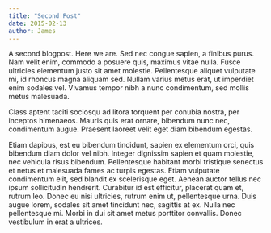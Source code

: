 ```yaml
---
title: "Second Post"
date: 2015-02-13
author: James
---
```


A second blogpost. Here we are. Sed nec congue sapien, a finibus purus. Nam velit enim, commodo a posuere quis, maximus vitae nulla. Fusce ultricies elementum justo sit amet molestie. Pellentesque aliquet vulputate mi, id rhoncus magna aliquam sed. Nullam varius metus erat, ut imperdiet enim sodales vel. Vivamus tempor nibh a nunc condimentum, sed mollis metus malesuada. 

Class aptent taciti sociosqu ad litora torquent per conubia nostra, per inceptos himenaeos. Mauris quis erat ornare, bibendum nunc nec, condimentum augue. Praesent laoreet velit eget diam bibendum egestas.

Etiam dapibus, est eu bibendum tincidunt, sapien ex elementum orci, quis bibendum diam dolor vel nibh. Integer dignissim sapien et quam molestie, nec vehicula risus bibendum. Pellentesque habitant morbi tristique senectus et netus et malesuada fames ac turpis egestas. Etiam vulputate condimentum elit, sed blandit ex scelerisque eget. Aenean auctor tellus nec ipsum sollicitudin hendrerit. Curabitur id est efficitur, placerat quam et, rutrum leo. Donec eu nisi ultricies, rutrum enim ut, pellentesque urna. Duis augue lorem, sodales sit amet tincidunt nec, sagittis at ex. Nulla nec pellentesque mi. Morbi in dui sit amet metus porttitor convallis. Donec vestibulum in erat a ultrices.